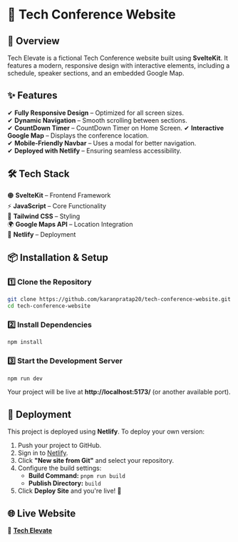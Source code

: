 # 🚀 Tech Conference Website

## 🌟 Overview
Tech Elevate is a fictional Tech Conference website built using **SvelteKit**. It features a modern, responsive design with interactive elements, including a schedule, speaker sections, and an embedded Google Map. 
## ✨ Features
✔ **Fully Responsive Design** – Optimized for all screen sizes.  
✔ **Dynamic Navigation** – Smooth scrolling between sections.  
✔ **CountDown Timer** – CountDown Timer on Home Screen.
✔ **Interactive Google Map** – Displays the conference location.  
✔ **Mobile-Friendly Navbar** – Uses a modal for better navigation.  
✔ **Deployed with Netlify** – Ensuring seamless accessibility.  

## 🛠️ Tech Stack
🟠 **SvelteKit** – Frontend Framework  
⚡ **JavaScript** – Core Functionality  
🎨 **Tailwind CSS** – Styling  
🌍 **Google Maps API** – Location Integration  
🚀 **Netlify** – Deployment  

## 📦 Installation & Setup

### 1️⃣ Clone the Repository

```sh
git clone https://github.com/karanpratap20/tech-conference-website.git
cd tech-conference-website
```

### 2️⃣ Install Dependencies

```sh
npm install
```

### 3️⃣ Start the Development Server

```sh
npm run dev
```

Your project will be live at **http://localhost:5173/** (or another available port).

## 🚀 Deployment

This project is deployed using **Netlify**. To deploy your own version:

1. Push your project to GitHub.  
2. Sign in to [Netlify](https://www.netlify.com/).  
3. Click **"New site from Git"** and select your repository.  
4. Configure the build settings:  
   - **Build Command:** `pnpm run build`  
   - **Publish Directory:** `build`  
5. Click **Deploy Site** and you're live! 🚀  

## 🌐 Live Website  
🔗 **[Tech Elevate](https://techelevate.netlify.app/)**

